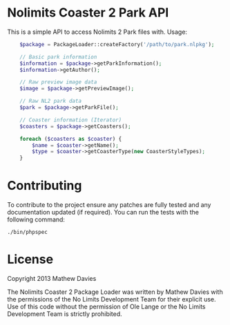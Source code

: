 Nolimits Coaster 2 Park API
===========================

This is a simple API to access Nolimits 2 Park files with. Usage:

``` php
    $package = PackageLoader::createFactory('/path/to/park.nlpkg');

    // Basic park information
    $information = $package->getParkInformation();
    $information->getAuthor();

    // Raw preview image data
    $image = $package->getPreviewImage();

    // Raw NL2 park data
    $park = $package->getParkFile();

    // Coaster information (Iterator)
    $coasters = $package->getCoasters();

    foreach ($coasters as $coaster) {
        $name = $coaster->getName();
        $type = $coaster->getCoasterType(new CoasterStyleTypes);
    }
```


Contributing
============

To contribute to the project ensure any patches are fully
tested and any documentation updated (if required). You can
run the tests with the following command:

    ./bin/phpspec

License
=======

Copyright 2013 Mathew Davies

The Nolimits Coaster 2 Package Loader was written by Mathew Davies
with the permissions of the No Limits Development Team for their
explicit use. Use of this code without the permission of Ole Lange
or the No Limits Development Team is strictly prohibited.
